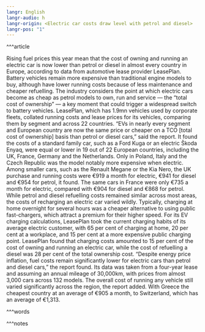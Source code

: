 ```yaml
---
langr: English
langr-audio: h
langr-origin: <Electric car costs draw level with petrol and diesel>
langr-pos: "1"
---
```

^^^article

Rising fuel prices this year mean that the cost of owning and running an electric car is now lower than petrol or diesel in almost every country in Europe, according to data from automotive lease provider LeasePlan. Battery vehicles remain more expensive than traditional engine models to buy, although have lower running costs because of less maintenance and cheaper refuelling.
The industry considers the point at which electric cars become as cheap as petrol models to own, run and service — the “total cost of ownership” — a key moment that could trigger a widespread switch to battery vehicles. LeasePlan, which has 1.9mn vehicles used by corporate fleets, collated running costs and lease prices for its vehicles, comparing them by segment and across 22 countries. “EVs in nearly every segment and European country are now the same price or cheaper on a TCO [total cost of ownership] basis than petrol or diesel cars,” said the report.
It found the costs of a standard family car, such as a Ford Kuga or an electric Škoda Enyaq, were equal or lower in 19 out of 22 European countries, including the UK, France, Germany and the Netherlands. Only in Poland, Italy and the Czech Republic was the model notably more expensive when electric. Among smaller cars, such as the Renault Megane or the Kia Nero, the UK purchase and running costs were €919 a month for electric, €941 for diesel and €954 for petrol, it found. The same cars in France were only €735 a month for electric, compared with €904 for diesel and €868 for petrol.
While petrol and diesel refuelling costs remained similar across most areas, the costs of recharging an electric car varied wildly. Typically, charging at home overnight for several hours was a cheaper alternative to using public fast-chargers, which attract a premium for their higher speed. For its EV charging calculations, LeasePlan took the current charging habits of its average electric customer, with 65 per cent of charging at home, 20 per cent at a workplace, and 15 per cent at a more expensive public charging point. LeasePlan found that charging costs amounted to 15 per cent of the cost of owning and running an electric car, while the cost of refuelling a diesel was 28 per cent of the total ownership cost.
“Despite energy price inflation, fuel costs remain significantly lower for electric cars than petrol and diesel cars,” the report found. Its data was taken from a four-year lease and assuming an annual mileage of 30,000km, with prices from almost 3,000 cars across 132 models. The overall cost of running any vehicle still varied significantly across the region, the report added. With Greece the cheapest country at an average of €905 a month, to Switzerland, which has an average of €1,313.

^^^words


^^^notes


